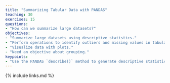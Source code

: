 ```yaml
---
title: "Summarizing Tabular Data with PANDAS"
teaching: 30
exercises: 15
questions:
- "How can we summarize large datasets?"
objectives:
- "Summarize large datasets using descriptive statistics."
- "Perform operations to identify outliers and missing values in tabular data ."
- "Visualize data with plots."
- "Need an objective about grouping."
keypoints:
- "Use the PANDAS `describe()` method to generate descriptive statistics for a dataframe."
---
```




{% include links.md %}
